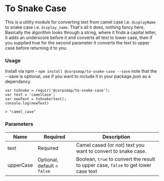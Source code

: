 # To Snake Case
This is a utility module for converting text from camel case i.e. `displayName` to snake case i.e. `display_name`.  That's all it does, nothing fancy here.
Basically the algorithm looks through a string, where it finds a capital letter, it adds an underscore before it and converts all text to lower case, then if you supplied true for the second parameter it converts the text to upper case before returning it to you.

### Usage

Install via npm - `npm install @corpsmap/to-snake-case --save` note that the --save is optional, use if you want to include it in your package.json as a dependancy.

```
var toSnake = requir('@corpsmap/to-snake-case');
var text = 'camelCase';
var newText = toSnake(text);
console.log(newText)

> "camel_case"
```

### Parameters

|Name|Required|Description|
|---|---|---|
|text|Required|Camel cased (or not) text you want to convert to snake case.|
|upperCase|Optional, default = `false`|Boolean, `true` to convert the result to upper case, `false` to get lower case text|
